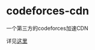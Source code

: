 codeforces-cdn
==============

一个第三方的codeforces加速CDN

详见[这里][1]

[1]: wizmann.tk/third-party-codeforces-cdn.html
